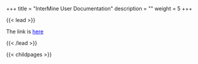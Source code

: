 +++
title = "InterMine User Documentation"
description = ""
weight = 5
+++

{{< lead >}}

The link is <a href="https://flymine.readthedocs.io/en/latest/" style="color:blue;">here</a>


{{< /lead >}}



{{< childpages >}}